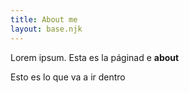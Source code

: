 ```yaml
---
title: About me
layout: base.njk
---
```


Lorem ipsum. Esta es la páginad e **about**

Esto es lo que va a ir dentro